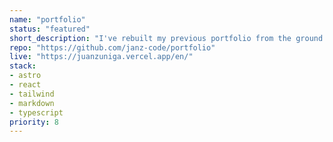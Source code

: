 ```yaml
---
name: "portfolio"
status: "featured"
short_description: "I've rebuilt my previous portfolio from the ground up, with a major focus on enhancing accessibility, modernizing its architecture, and expanding its features"
repo: "https://github.com/janz-code/portfolio"
live: "https://juanzuniga.vercel.app/en/"
stack:
- astro
- react
- tailwind
- markdown
- typescript
priority: 8
---
```

